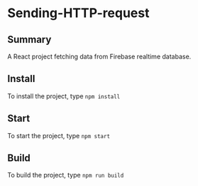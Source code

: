 # Sending-HTTP-request

## Summary
A React project fetching data from Firebase realtime database.

## Install
To install the project, type ```npm install```

## Start
To start the project, type ```npm start```

## Build 
To build the project, type ```npm run build```
